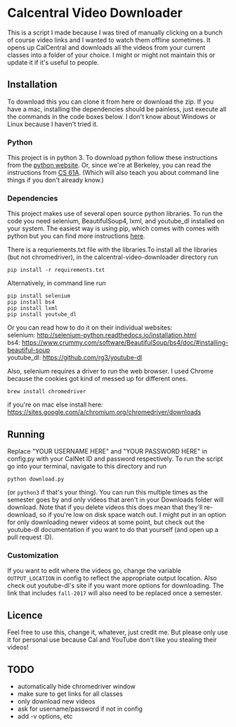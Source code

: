 # Calcentral Video Downloader

This is a script I made because I was tired of manually clicking on a bunch of course video links and I wanted to watch them offline sometimes. It opens up CalCentral and downloads all the videos from your current classes into a folder of your choice. I might or might not maintain this or update it if it's useful to people.

## Installation
To download this you can clone it from here or download the zip. If you have a mac, installing the dependencies should be painless, just execute all the commands in the code boxes below. I don't know about Windows or Linux because I haven't tried it.

### Python
This project is in python 3. To download python follow these instructions from the [python website](https://www.python.org/downloads/). Or, since we're at Berkeley, you can read the instructions from [CS 61A](https://cs61a.org/lab/lab00/). (Which will also teach you about command line things if you don't already know.)

### Dependencies
This project makes use of several open source python libraries. To run the code you need selenium, BeautifulSoup4, lxml, and youtube_dl installed on your system. The easiest way is using pip, which comes with comes with python but you can find more instructions [here](https://pip.pypa.io/en/stable/installing/#upgrading-pip).

There is a requriements.txt file with the libraries.To install all the libraries (but not chromedriver), in the calcentral-video-downloader directory run
```
pip install -r requirements.txt
```

Alternatively, in  command line run
```
pip install selenium
pip install bs4
pip install lxml
pip install youtube_dl
```
Or you can read how to do it on their individual websites:  
selenium: http://selenium-python.readthedocs.io/installation.html  
bs4: https://www.crummy.com/software/BeautifulSoup/bs4/doc/#installing-beautiful-soup  
youtube_dl: https://github.com/rg3/youtube-dl

Also, selenium requires a driver to run the web browser. I used Chrome because the cookies got kind of messed up for different ones.
```
brew install chromedriver
```
if you're on mac else install here:
https://sites.google.com/a/chromium.org/chromedriver/downloads

## Running
Replace "YOUR USERNAME HERE" and "YOUR PASSWORD HERE" in config.py with your CalNet ID and password respectively.
To run the script go into your terminal, navigate to this directory and run
```
python download.py
```
(or ```python3``` if that's your thing).
You can run this multiple times as the semester goes by and only videos that aren't in your Downloads folder will download. Note that if you delete videos this does mean that they'll re-download, so if you're low on disk space watch out. I might put in an option for only downloading newer videos at some point, but check out the youtube-dl documentation if you want to do that yourself (and open up a pull request :D).

### Customization

If you want to edit where the videos go, change the variable ```OUTPUT_LOCATION``` in config to reflect the appropriate output location. Also check out youtube-dl's site if you want more options for downloading.
The link that includes ```fall-2017``` will also need to be replaced once a semester.

## Licence

Feel free to use this, change it, whatever, just credit me. But please only use it for personal use because Cal and YouTube don't like you stealing their videos!

## TODO
- automatically hide chromedriver window
- make sure to get links for all classes
- only download new videos
- ask for username/password if not in config
- add -v options, etc
